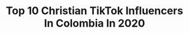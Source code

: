 ---
title: Top 10 Christian TikTok Influencers In Colombia In 2020
description: >-
  Find top christian TikTok influencers in Colombia in 2020. Most popular hashtags: #coronavirus #yoenlafiesta #duet #christianity.
platform: TikTok
profiles:
  - username: "itsjesuspino"
    fullname: >-
      Jesus David PMontoya
    location: "Colombia"
    followers: 65280
    engagement: 1176
    commentsToLikes: 0.060526
    id: ckad9a40ucqo10i78k09gfy8p
    verified: false
    hashtags: "#caronuncanunca, #redimi2, #cancionescristianas, #yosoytribu"
  - username: "marianavasquez3220"
    fullname: >-
      ♡ Mariana ♡
    location: "Colombia"
    followers: 2083
    engagement: 1455
    commentsToLikes: 0.033776
    id: cka695t4praxg0i78ro4420dd
    verified: false
    hashtags: "#pray, #tiempodedios, #outfit, #diosteama"
  - username: "mafeburbano5"
    fullname: >-
      mafe burbano
    location: "Colombia"
    followers: 122285
    engagement: 907
    commentsToLikes: 0.029645
    id: ck9kgn3gr8of30j78dem1pqkh
    verified: false
    hashtags: "#teletrabajo, #christian, #coco, #bombon"
  - username: "stiward"
    fullname: >-
      •𝓢𝓽𝓲𝔀𝓪𝓻𝓭🤍
    location: "Colombia"
    followers: 3015091
    engagement: 2790
    commentsToLikes: 0.006006
    id: ck9shbummsnm70j787u0js1bk
    verified: true
    hashtags: "#reaccionar, #foryou, #coronavirus, #mapuward"
  - username: "alisonquirogaa"
    fullname: >-
      Alison Quiroga💖.
    location: "Colombia"
    followers: 226655
    engagement: 2208
    commentsToLikes: 0.005556
    id: ck9skxii8b2390j78nwnp2a72
    verified: false
    hashtags: "#sad, #loserschallenge, #foryou, #comedia"
  - username: "sebastianyatra"
    fullname: >-
      sebastianyatra
    location: "Colombia"
    followers: 7505277
    engagement: 1354
    commentsToLikes: 0.007473
    id: ck83ysxj8vfq40j788geeh8d8
    verified: true
    hashtags: "#quedateencasa, #cats, #foryoupage, #argentina"
  - username: "byfieldtravel"
    fullname: >-
      Christian Byfield
    location: "Colombia"
    followers: 24158
    engagement: 974
    commentsToLikes: 0.025034
    id: cka68r63gprmu0i78u02chx7f
    verified: false
    hashtags: "#namibia, #ballena, #bailar, #diadelplaneta"
  - username: "luismauricio86"
    fullname: >-
      Luis Mauricio Aragón
    location: "Colombia"
    followers: 16608
    engagement: 993
    commentsToLikes: 0.088571
    id: ck9jvtkc6totv0j78i0z2rz05
    verified: false
    hashtags: "#monday, #diadeltrabajo, #soledad, #vira"
  - username: "verojimenezgomez"
    fullname: >-
      Verónica Jiménez Góm
    location: "Colombia"
    followers: 2266
    engagement: 573
    commentsToLikes: 0.020971
    id: cka6lh59m34kd0i788367et4v
    verified: false
    hashtags: "#palabradedios, #colombia, #covid19, #mascotastiktok"
  - username: "anjose_"
    fullname: >-
      JOHAN RODRIGUEZ
    location: "Colombia"
    followers: 13637
    engagement: 617
    commentsToLikes: 0.023592
    id: ck9k93xapbozk0j78p5nbhu86
    verified: false
    hashtags: "#heroe, #isla, #forever, #coronavirus"
---